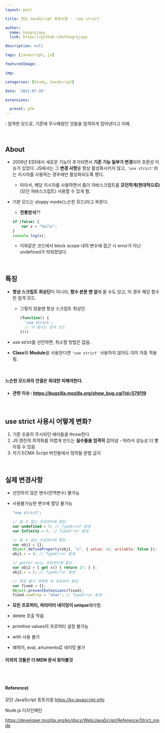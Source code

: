 ```yaml
---
layout: post

title: 모던 JavaScript 튜토리얼 - 'use strict'

author: 
  name: hungryjayy
  link: https://github.com/hungryjayy

description: null

tags: [javascript, js]

featuredImage: 

img: 

categories: [Study, JavaScript]

date: '2021-07-20'

extensions:

  preset: gfm
---
```


: 엄격한 모드로, 기존에 무시해왔던 것들을 엄격하게 잡아낸다고 이해.

<br>

## About

* 2009년 ES5에서 새로운 기능이 추가되면서 **기존 기능 일부가 변경**되어 호환성 이슈가 있었다. JS에서는 그 **변경 사항**을 항상 활성화시키지 않고, `'use strict'`라는 지시자를 사용하는 경우에만 활성화되도록 했다.
  
  * 따라서, 해당 지시자를 사용하면서 좀더 자바스크립트를 **모던하게(현대적으로)**(모던 자바스크립트) 사용할 수 있게 함.
  
* 기본 모드는 sloppy mode(느슨한 모드)라고 부른다.

  * **전통방식**??

  ```javascript
  if (false) {
      var x = "hello";
  }
  console.log(x);
  ```

  * 이와같은 코드에서 block scope 내의 변수에 접근 시 error가 아닌 undefined가 띄워졌었다.

<br>

## 특징

* **항상 스크립트 최상단**이 아니라, **함수 본문 맨 앞**에 올 수도 있고, 이 경우 해당 함수만 엄격 모드.

  * 그렇지 않을땐 항상 스크립트 최상단.

    ```javascript
    (function() {
      'use strict';
      // 이 함수는 엄격 모드
    })()
    ```

* use strict를 선언하면, 취소할 방법은 없음.

* **Class**와 **Module**을 사용한다면 `'use strict'` 사용하지 않아도 이미 자동 적용됨.

<br>

#### 느슨한 모드와의 연결은 최대한 피해야한다.

* #### 관련 이슈 : https://bugzilla.mozilla.org/show_bug.cgi?id=579119

<br>

## use strict 사용시 어떻게 변화?

1. 기존 조용히 무시되던 에러들을 throw한다.
2. JS 엔진의 최적화를 어렵게 만드는 **실수들을 엄격히** 잡아냄 - 따라서 성능상 더 빨라질 수 있음 
3. 차기 ECMA Script 버전들에서 정의될 문법 금지

<br>

## 실제 변경사항

* 선언하지 않은 변수(전역변수) 불가능

* 사용불가능한 변수에 할당 불가능

  ```javascript
  "use strict";
  
  // 쓸 수 없는 프로퍼티에 할당
  var undefined = 5; // TypeError 발생
  var Infinity = 5; // TypeError 발생
  
  // 쓸 수 없는 프로퍼티에 할당
  var obj1 = {};
  Object.defineProperty(obj1, "x", { value: 42, writable: false });
  obj1.x = 9; // TypeError 발생
  
  // getter-only 프로퍼티에 할당
  var obj2 = { get x() { return 17; } };
  obj2.x = 5; // TypeError 발생
  
  // 확장 불가 객체에 새 프로퍼티 할당
  var fixed = {};
  Object.preventExtensions(fixed);
  fixed.newProp = "ohai"; // TypeError 발생
  ```

* **모든 프로퍼티, 파라미터 네이밍이 unique**해야함.

* delete 호출 막음

* primitive values의 프로퍼티 설정 불가능

* with 사용 불가

* 예약어, eval, artuments로 네이밍 불가

#### 이외의 것들은 더 MDN 문서 찾아볼것

<br><br>

#### Reference)

모던 JavaScript 튜토리얼 https://ko.javascript.info

Node.js 디자인패턴

https://developer.mozilla.org/ko/docs/Web/JavaScript/Reference/Strict_mode
